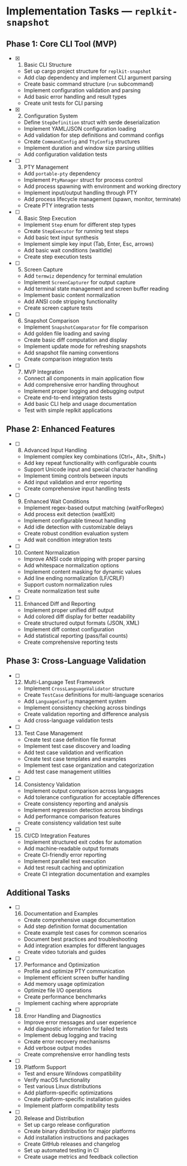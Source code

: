 # Implementation Tasks — `replkit-snapshot`

## Phase 1: Core CLI Tool (MVP)

- [x] 1. Basic CLI Structure
  - Set up cargo project structure for `replkit-snapshot`
  - Add clap dependency and implement CLI argument parsing
  - Create basic command structure (`run` subcommand)
  - Implement configuration validation and parsing
  - Add basic error handling and result types
  - Create unit tests for CLI parsing

- [x] 2. Configuration System
  - Define `StepDefinition` struct with serde deserialization
  - Implement YAML/JSON configuration loading
  - Add validation for step definitions and command configs
  - Create `CommandConfig` and `TtyConfig` structures
  - Implement duration and window size parsing utilities
  - Add configuration validation tests

- [ ] 3. PTY Management
  - Add `portable-pty` dependency
  - Implement `PtyManager` struct for process control
  - Add process spawning with environment and working directory
  - Implement input/output handling through PTY
  - Add process lifecycle management (spawn, monitor, terminate)
  - Create PTY integration tests

- [ ] 4. Basic Step Execution
  - Implement `Step` enum for different step types
  - Create `StepExecutor` for running test steps
  - Add basic text input synthesis
  - Implement simple key input (Tab, Enter, Esc, arrows)
  - Add basic wait conditions (waitIdle)
  - Create step execution tests

- [ ] 5. Screen Capture
  - Add `termwiz` dependency for terminal emulation
  - Implement `ScreenCapturer` for output capture
  - Add terminal state management and screen buffer reading
  - Implement basic content normalization
  - Add ANSI code stripping functionality
  - Create screen capture tests

- [ ] 6. Snapshot Comparison
  - Implement `SnapshotComparator` for file comparison
  - Add golden file loading and saving
  - Create basic diff computation and display
  - Implement update mode for refreshing snapshots
  - Add snapshot file naming conventions
  - Create comparison integration tests

- [ ] 7. MVP Integration
  - Connect all components in main application flow
  - Add comprehensive error handling throughout
  - Implement proper logging and debugging output
  - Create end-to-end integration tests
  - Add basic CLI help and usage documentation
  - Test with simple replkit applications

## Phase 2: Enhanced Features

- [ ] 8. Advanced Input Handling
  - Implement complex key combinations (Ctrl+, Alt+, Shift+)
  - Add key repeat functionality with configurable counts
  - Support Unicode input and special character handling
  - Implement timing controls between inputs
  - Add input validation and error reporting
  - Create comprehensive input handling tests

- [ ] 9. Enhanced Wait Conditions
  - Implement regex-based output matching (waitForRegex)
  - Add process exit detection (waitExit)
  - Implement configurable timeout handling
  - Add idle detection with customizable delays
  - Create robust condition evaluation system
  - Add wait condition integration tests

- [ ] 10. Content Normalization
  - Improve ANSI code stripping with proper parsing
  - Add whitespace normalization options
  - Implement content masking for dynamic values
  - Add line ending normalization (LF/CRLF)
  - Support custom normalization rules
  - Create normalization test suite

- [ ] 11. Enhanced Diff and Reporting
  - Implement proper unified diff output
  - Add colored diff display for better readability
  - Create structured output formats (JSON, XML)
  - Implement diff context configuration
  - Add statistical reporting (pass/fail counts)
  - Create comprehensive reporting tests

## Phase 3: Cross-Language Validation

- [ ] 12. Multi-Language Test Framework
  - Implement `CrossLanguageValidator` structure
  - Create `TestCase` definitions for multi-language scenarios
  - Add `LanguageConfig` management system
  - Implement consistency checking across bindings
  - Create validation reporting and difference analysis
  - Add cross-language validation tests

- [ ] 13. Test Case Management
  - Create test case definition file format
  - Implement test case discovery and loading
  - Add test case validation and verification
  - Create test case templates and examples
  - Implement test case organization and categorization
  - Add test case management utilities

- [ ] 14. Consistency Validation
  - Implement output comparison across languages
  - Add tolerance configuration for acceptable differences
  - Create consistency reporting and analysis
  - Implement regression detection across bindings
  - Add performance comparison features
  - Create consistency validation test suite

- [ ] 15. CI/CD Integration Features
  - Implement structured exit codes for automation
  - Add machine-readable output formats
  - Create CI-friendly error reporting
  - Implement parallel test execution
  - Add test result caching and optimization
  - Create CI integration documentation and examples

## Additional Tasks

- [ ] 16. Documentation and Examples
  - Create comprehensive usage documentation
  - Add step definition format documentation
  - Create example test cases for common scenarios
  - Document best practices and troubleshooting
  - Add integration examples for different languages
  - Create video tutorials and guides

- [ ] 17. Performance and Optimization
  - Profile and optimize PTY communication
  - Implement efficient screen buffer handling
  - Add memory usage optimization
  - Optimize file I/O operations
  - Create performance benchmarks
  - Implement caching where appropriate

- [ ] 18. Error Handling and Diagnostics
  - Improve error messages and user experience
  - Add diagnostic information for failed tests
  - Implement debug logging and tracing
  - Create error recovery mechanisms
  - Add verbose output modes
  - Create comprehensive error handling tests

- [ ] 19. Platform Support
  - Test and ensure Windows compatibility
  - Verify macOS functionality
  - Test various Linux distributions
  - Add platform-specific optimizations
  - Create platform-specific installation guides
  - Implement platform compatibility tests

- [ ] 20. Release and Distribution
  - Set up cargo release configuration
  - Create binary distribution for major platforms
  - Add installation instructions and packages
  - Create GitHub releases and changelog
  - Set up automated testing in CI
  - Create usage metrics and feedback collection

